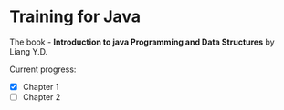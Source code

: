 # Training for Java

The book - **Introduction to java Programming and Data Structures** by Liang Y.D.

Current progress:

- [x] Chapter 1 
- [ ] Chapter 2
